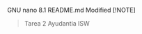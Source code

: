   GNU nano 8.1                                             README.md                                             Modified
[!NOTE]
> Tarea 2 Ayudantia ISW
